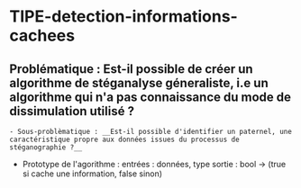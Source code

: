 # TIPE-detection-informations-cachees

## Problématique : Est-il possible de créer un algorithme de stéganalyse géneraliste, i.e un algorithme qui n'a pas connaissance du mode de dissimulation utilisé ?

    - Sous-problèmatique : __Est-il possible d'identifier un paternel, une caractéristique propre aux données issues du processus de stéganographie ?__

- Prototype de l'agorithme :
    entrées : données, type
    sortie : bool -> (true si cache une information, false sinon)

